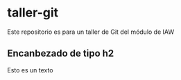 # taller-git

Este repositorio es para un taller de Git del módulo de IAW

## Encanbezado de tipo h2

Esto es un texto 
